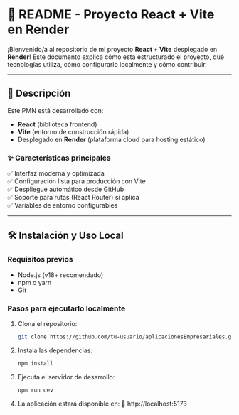 # 📌 README - Proyecto React + Vite en Render

¡Bienvenido/a al repositorio de mi proyecto **React + Vite** desplegado en **Render**! Este documento explica cómo está estructurado el proyecto, qué tecnologías utiliza, cómo configurarlo localmente y cómo contribuir.

---

## 🚀 Descripción

Este PMN está desarrollado con:
- **React** (biblioteca frontend)
- **Vite** (entorno de construcción rápida)
- Desplegado en **Render** (plataforma cloud para hosting estático)

### ✨ Características principales
✅ Interfaz moderna y optimizada  
✅ Configuración lista para producción con Vite  
✅ Despliegue automático desde GitHub  
✅ Soporte para rutas (React Router) si aplica  
✅ Variables de entorno configurables  

---

## 🛠 Instalación y Uso Local

### Requisitos previos
- Node.js (v18+ recomendado)
- npm o yarn
- Git

### Pasos para ejecutarlo localmente
1. Clona el repositorio:
   ```bash
   git clone https://github.com/tu-usuario/aplicacionesEmpresariales.git

2. Instala las dependencias:
   ```bash
   npm install

3. Ejecuta el servidor de desarrollo:
   ```bash
   npm run dev

4. La aplicación estará disponible en:
🔗 http://localhost:5173
